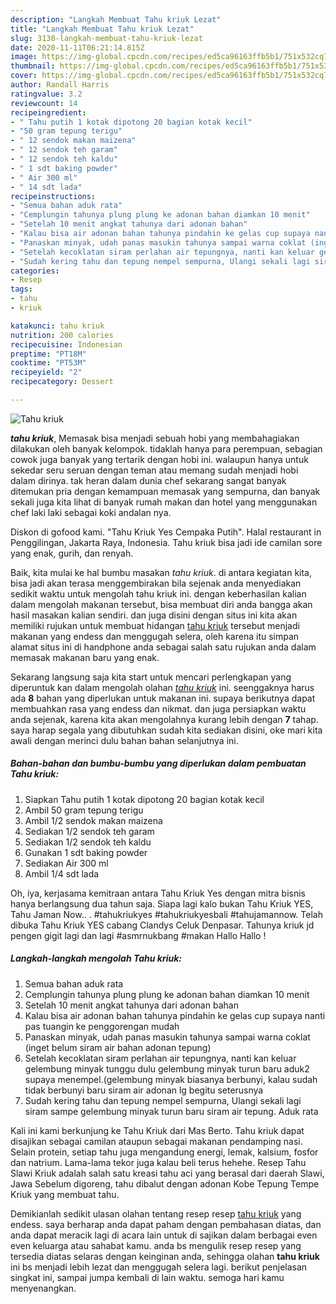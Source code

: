 ```yaml
---
description: "Langkah Membuat Tahu kriuk Lezat"
title: "Langkah Membuat Tahu kriuk Lezat"
slug: 3130-langkah-membuat-tahu-kriuk-lezat
date: 2020-11-11T06:21:14.815Z
image: https://img-global.cpcdn.com/recipes/ed5ca96163ffb5b1/751x532cq70/tahu-kriuk-foto-resep-utama.jpg
thumbnail: https://img-global.cpcdn.com/recipes/ed5ca96163ffb5b1/751x532cq70/tahu-kriuk-foto-resep-utama.jpg
cover: https://img-global.cpcdn.com/recipes/ed5ca96163ffb5b1/751x532cq70/tahu-kriuk-foto-resep-utama.jpg
author: Randall Harris
ratingvalue: 3.2
reviewcount: 14
recipeingredient:
- " Tahu putih 1 kotak dipotong 20 bagian kotak kecil"
- "50 gram tepung terigu"
- " 12 sendok makan maizena"
- " 12 sendok teh garam"
- " 12 sendok teh kaldu"
- " 1 sdt baking powder"
- " Air 300 ml"
- " 14 sdt lada"
recipeinstructions:
- "Semua bahan aduk rata"
- "Cemplungin tahunya plung plung ke adonan bahan diamkan 10 menit"
- "Setelah 10 menit angkat tahunya dari adonan bahan"
- "Kalau bisa air adonan bahan tahunya pindahin ke gelas cup supaya nanti pas tuangin ke penggorengan mudah"
- "Panaskan minyak, udah panas masukin tahunya sampai warna coklat (inget belum siram air bahan adonan tepung)"
- "Setelah kecoklatan siram perlahan air tepungnya, nanti kan keluar gelembung minyak tunggu dulu gelembung minyak turun baru aduk2 supaya menempel.(gelembung minyak biasanya berbunyi, kalau sudah tidak berbunyi baru siram air adonan lg begitu seterusnya"
- "Sudah kering tahu dan tepung nempel sempurna, Ulangi sekali lagi siram sampe gelembung minyak turun baru siram air tepung. Aduk rata"
categories:
- Resep
tags:
- tahu
- kriuk

katakunci: tahu kriuk 
nutrition: 200 calories
recipecuisine: Indonesian
preptime: "PT18M"
cooktime: "PT53M"
recipeyield: "2"
recipecategory: Dessert

---
```



![Tahu kriuk](https://img-global.cpcdn.com/recipes/ed5ca96163ffb5b1/751x532cq70/tahu-kriuk-foto-resep-utama.jpg)

<b><i>tahu kriuk</i></b>, Memasak bisa menjadi sebuah hobi yang membahagiakan dilakukan oleh banyak kelompok. tidaklah hanya para perempuan, sebagian cowok juga banyak yang tertarik dengan hobi ini. walaupun hanya untuk sekedar seru seruan dengan teman atau memang sudah menjadi hobi dalam dirinya. tak heran dalam dunia chef sekarang sangat banyak ditemukan pria dengan kemampuan memasak yang sempurna, dan banyak sekali juga kita lihat di banyak rumah makan dan hotel yang menggunakan chef laki laki sebagai koki andalan nya.

Diskon di gofood kami. &#34;Tahu Kriuk Yes Cempaka Putih&#34;. Halal restaurant in Penggilingan, Jakarta Raya, Indonesia. Tahu kriuk bisa jadi ide camilan sore yang enak, gurih, dan renyah.

Baik, kita mulai ke hal bumbu masakan <i>tahu kriuk</i>. di antara kegiatan kita, bisa jadi akan terasa menggembirakan bila sejenak anda menyediakan sedikit waktu untuk mengolah tahu kriuk ini. dengan keberhasilan kalian dalam mengolah makanan tersebut, bisa membuat diri anda bangga akan hasil masakan kalian sendiri. dan juga disini dengan situs ini kita akan memiliki rujukan untuk membuat hidangan <u>tahu kriuk</u> tersebut menjadi makanan yang endess dan menggugah selera, oleh karena itu simpan alamat situs ini di handphone anda sebagai salah satu rujukan anda dalam memasak makanan baru yang enak.


Sekarang langsung saja kita start untuk mencari perlengkapan yang diperuntuk kan dalam mengolah olahan <u><i>tahu kriuk</i></u> ini. seenggaknya harus ada <b>8</b> bahan yang diperlukan untuk makanan ini. supaya berikutnya dapat membuahkan rasa yang endess dan nikmat. dan juga persiapkan waktu anda sejenak, karena kita akan mengolahnya kurang lebih dengan <b>7</b> tahap. saya harap segala yang dibutuhkan sudah kita sediakan disini, oke mari kita awali dengan merinci dulu bahan bahan selanjutnya ini.

<!--inarticleads1-->

##### Bahan-bahan dan bumbu-bumbu yang diperlukan dalam pembuatan Tahu kriuk:

1. Siapkan  Tahu putih 1 kotak dipotong 20 bagian kotak kecil
1. Ambil 50 gram tepung terigu
1. Ambil  1/2 sendok makan maizena
1. Sediakan  1/2 sendok teh garam
1. Sediakan  1/2 sendok teh kaldu
1. Gunakan  1 sdt baking powder
1. Sediakan  Air 300 ml
1. Ambil  1/4 sdt lada


Oh, iya, kerjasama kemitraan antara Tahu Kriuk Yes dengan mitra bisnis hanya berlangsung dua tahun saja. Siapa lagi kalo bukan Tahu Kriuk YES, Tahu Jaman Now.. . #tahukriukyes #tahukriukyesbali #tahujamannow. Telah dibuka Tahu Kriuk YES cabang Clandys Celuk Denpasar. Tahunya kriuk jd pengen gigit lagi dan lagi #asmrnukbang #makan Hallo Hallo ! 

<!--inarticleads2-->

##### Langkah-langkah mengolah Tahu kriuk:

1. Semua bahan aduk rata
1. Cemplungin tahunya plung plung ke adonan bahan diamkan 10 menit
1. Setelah 10 menit angkat tahunya dari adonan bahan
1. Kalau bisa air adonan bahan tahunya pindahin ke gelas cup supaya nanti pas tuangin ke penggorengan mudah
1. Panaskan minyak, udah panas masukin tahunya sampai warna coklat (inget belum siram air bahan adonan tepung)
1. Setelah kecoklatan siram perlahan air tepungnya, nanti kan keluar gelembung minyak tunggu dulu gelembung minyak turun baru aduk2 supaya menempel.(gelembung minyak biasanya berbunyi, kalau sudah tidak berbunyi baru siram air adonan lg begitu seterusnya
1. Sudah kering tahu dan tepung nempel sempurna, Ulangi sekali lagi siram sampe gelembung minyak turun baru siram air tepung. Aduk rata


Kali ini kami berkunjung ke Tahu Kriuk dari Mas Berto. Tahu kriuk dapat disajikan sebagai camilan ataupun sebagai makanan pendamping nasi. Selain protein, setiap tahu juga mengandung energi, lemak, kalsium, fosfor dan natrium. Lama-lama tekor juga kalau beli terus hehehe. Resep Tahu Slawi Kriuk adalah salah satu kreasi tahu aci yang berasal dari daerah Slawi, Jawa Sebelum digoreng, tahu dibalut dengan adonan Kobe Tepung Tempe Kriuk yang membuat tahu. 

Demikianlah sedikit ulasan olahan tentang resep resep <u>tahu kriuk</u> yang endess. saya berharap anda dapat paham dengan pembahasan diatas, dan anda dapat meracik lagi di acara lain untuk di sajikan dalam berbagai even even keluarga atau sahabat kamu. anda bs mengulik resep resep yang tersedia diatas selaras dengan keinginan anda, sehingga olahan <b>tahu kriuk</b> ini bs menjadi lebih lezat dan menggugah selera lagi. berikut penjelasan singkat ini, sampai jumpa kembali di lain waktu. semoga hari kamu menyenangkan.
